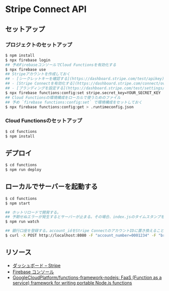 # Stripe Connect API

## セットアップ

### プロジェクトのセットアップ

```sh
$ npm install
$ npx firebase login
## 予めFirebaseコンソールでCloud Functionsを有効化する
$ npx firebase use
## Stripeアカウントを作成しておく
## - [シークレットキーを確認する](https://dashboard.stripe.com/test/apikey)
## - [Stripe Connectを有効化する](https://dashboard.stripe.com/connect/overview)
## - [ブランディングを設定する](https://dashboard.stripe.com/test/settings/applications)
$ npx firebase functions:config:set stripe.secret_key=YOUR_SECRET_KEY
## Cloud Functionsの環境構成をローカルで使うためのファイル
## 予め `firebase functions:config:set` で環境構成をセットしておく
$ npx firebase functions:config:get > .runtimeconfig.json
```

### Cloud Functionsのセットアップ

```sh
$ cd functions
$ npm install
```

## デプロイ

```sh
$ cd functions
$ npm run deploy
```

## ローカルでサーバーを起動する

```sh
$ cd functions
$ npm start

## ホットリロードで開発する。
## 予期せぬエラーが発生するとサーバーが止まる。その場合、index.jsのタイムスタンプを更新する（テキトーにファイル保存したり `touch index.js` する）と再起動できる。
$ npm run watch

## 銀行口座を登録する。account_idをStripe ConnectのアカウントIDに置き換えること。
$ curl -X POST http://localhost:8080 -F "account_number=0001234" -F "branch_number=000" -F "bank_number=1100" -F "account_holder_name=カ）ヤマダ" -F "account_id=acct_xxxxxxxxxxxxx" -F "app_user_id=1"

```

## リソース

- [ダッシュボード – Stripe](https://dashboard.stripe.com/dashboard)
- [Firebase コンソール](https://console.firebase.google.com/)
- [GoogleCloudPlatform/functions-framework-nodejs: FaaS (Function as a service) framework for writing portable Node.js functions](https://github.com/GoogleCloudPlatform/functions-framework-nodejs)

